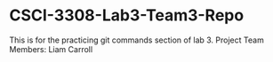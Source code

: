# CSCI-3308-Lab3-Team3-Repo
This is for the practicing git commands section of lab 3.
Project Team Members:
Liam Carroll
